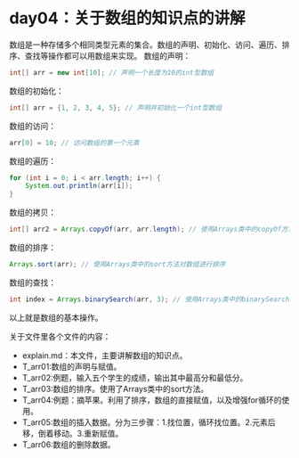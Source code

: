 # day04：关于数组的知识点的讲解

数组是一种存储多个相同类型元素的集合。数组的声明、初始化、访问、遍历、排序、查找等操作都可以用数组来实现。
数组的声明：
```java
int[] arr = new int[10]; // 声明一个长度为10的int型数组
```
数组的初始化：
```java
int[] arr = {1, 2, 3, 4, 5}; // 声明并初始化一个int型数组
```
数组的访问：
```java
arr[0] = 10; // 访问数组的第一个元素
```
数组的遍历：
```java
for (int i = 0; i < arr.length; i++) {
    System.out.println(arr[i]);
}
```
数组的拷贝：
```java
int[] arr2 = Arrays.copyOf(arr, arr.length); // 使用Arrays类中的copyOf方法拷贝数组
```

数组的排序：
```java
Arrays.sort(arr); // 使用Arrays类中的sort方法对数组进行排序
```
数组的查找：
```java
int index = Arrays.binarySearch(arr, 3); // 使用Arrays类中的binarySearch方法查找数组中的元素
``` 

以上就是数组的基本操作。    

关于文件里各个文件的内容：
- explain.md：本文件，主要讲解数组的知识点。
- T_arr01:数组的声明与赋值。
- T_arr02:例题，输入五个学生的成绩，输出其中最高分和最低分。
- T_arr03:数组的排序。使用了Arrays类中的sort方法。
- T_arr04:例题：摘苹果。利用了排序，数组的直接赋值，以及增强for循环的使用。
- T_arr05:数组的插入数据。分为三步骤：1.找位置，循环找位置。2.元素后移，倒着移动。3.重新赋值。
- T_arr06:数组的删除数据。